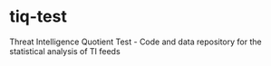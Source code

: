 tiq-test
========

Threat Intelligence Quotient Test - Code and data repository for the statistical analysis of TI feeds
